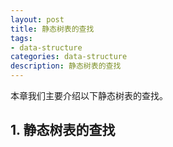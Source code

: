 ```yaml
---
layout: post
title: 静态树表的查找
tags:
- data-structure
categories: data-structure
description: 静态树表的查找
---
```



本章我们主要介绍以下静态树表的查找。


<!-- more -->

## 1. 静态树表的查找










<br />
<br />


